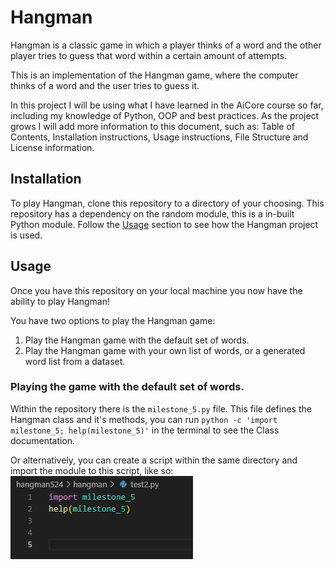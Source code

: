 # Hangman
Hangman is a classic game in which a player thinks of a word and the other player tries to guess that word within a certain amount of attempts.

This is an implementation of the Hangman game, where the computer thinks of a word and the user tries to guess it. 

In this project I will be using what I have learned in the AiCore course so far, including my knowledge of Python, OOP and best practices. As the project grows I will add more information to this document, such as: Table of Contents, Installation instructions, Usage instructions, File Structure and License information.

## Installation
To play Hangman, clone this repository to a directory of your choosing. This repository has a dependency on the random module, this is a in-built Python module.
Follow the [Usage](#usage) section to see how the Hangman project is used.

## Usage
Once you have this repository on your local machine you now have the ability to play Hangman!

You have two options to play the Hangman game:
1. Play the Hangman game with the default set of words.
2. Play the Hangman game with your own list of words, or a generated word list from a dataset.

### Playing the game with the default set of words.
Within the repository there is the ``` milestone_5.py ``` file. This file defines the Hangman class and it's methods, you can run ``` python -c 'import milestone_5; help(milestone_5)' ``` in the terminal to see the Class documentation.

Or alternatively, you can create a script within the same directory and import the module to this script, like so:
![](/pictures/HangmanImportScreen.png)
